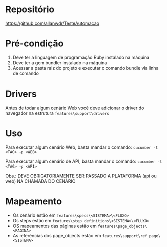 # Repositório

https://github.com/allanwdr/TesteAutomacao

# Pré-condição

1. Deve ter a linguagem de programação Ruby instalado na máquina
2. Deve ter a gem bundler instalado na máquina
3. Acessar a pasta raiz do projeto e executar o comando bundle via linha de comando

# Drivers

Antes de todar algum cenário Web você deve adicionar o driver do navegador na estrutura `features\support\drivers`

# Uso

Para executar algum cenário Web, basta mandar o comando:
`cucumber -t <TAG> -p <WEB>`

Para executar algum cenário de API, basta mandar o comando:
`cucumber -t <TAG> -p <API>`

Obs.: DEVE OBRIGATORIAMENTE SER PASSADO A PLATAFORMA (api ou web) NA CHAMADA DO CENÁRIO

# Mapeamento

- Os cenário estão em `features\specs\<SISTEMA>\<FLUXO>`
- Os steps estão em `features\step_definitions\<SISTEMA>\<FLUXO>`
- OS mapeamentos das páginas estão em `features\page_objects\<PAGINA>`
- As referências dos page_objects estão em `features\support\ref_page\<SISTEMA>`
